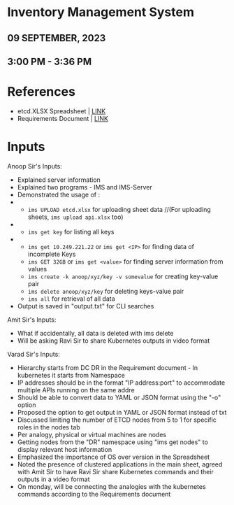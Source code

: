 # Inventory Management System
## 09 SEPTEMBER, 2023
## 3:00 PM - 3:36 PM

# References
- etcd.XLSX Spreadsheet | [LINK](https://docs.google.com/spreadsheets/d/1_oHivMUs1j4XZFSn3yZTKNkx50YXNYqU/edit#gid=338006155)
- Requirements Document | [LINK](https://docs.google.com/document/d/1kqVSy1tVPH7XL-YVOuwbdmF2fAnJldYFF-MBTGYnDTE/edit)

# Inputs
Anoop Sir's Inputs:
- Explained server information
- Explained two programs - IMS and IMS-Server
- Demonstrated the usage of :
- - `ims UPLOAD etcd.xlsx` for uploading sheet data //(For uploading sheets, `ims upload api.xlsx` too)
- - `ims get key` for listing all keys
- -  `ims get 10.249.221.22` or `ims get <IP>` for finding data of incomplete Keys
  -  `ims GET 32GB` or `ims get <value>` for finding server information from values
  -  `ims create -k anoop/xyz/key -v somevalue` for creating key-value pair
  -  `ims delete anoop/xyz/key` for deleting keys-value pair
  -  `ims all` for retrieval of all data
- Output is saved in "output.txt" for CLI searches

Amit Sir's Inputs:
- What if accidentally, all data is deleted with ims delete
- Will be asking Ravi Sir to share Kubernetes outputs in video format 

Varad Sir's Inputs:
- Hierarchy starts from DC DR in the Requirement document - In kubernetes it starts from Namespace
- IP addresses should be in the format "IP address:port" to accommodate multiple APIs running on the same addre
- Should be able to convert data to YAML or JSON format using the "-o" option
- Proposed the option to get output in YAML or JSON format instead of txt
- Discussed limiting the number of ETCD nodes from 5 to 1 for specific roles in the nodes tab
- Per analogy, physical or virtual machines are nodes
- Getting nodes from the "DR" namespace using "ims get nodes" to display relevant host information
- Emphasized the importance of OS over version in the Spreadsheet
- Noted the presence of clustered applications in the main sheet, agreed with Amit Sir to have Ravi Sir share Kubernetes commands and their outputs in a video format
- On monday, will be connecting the analogies with the kubernetes commands according to the Requirements document
